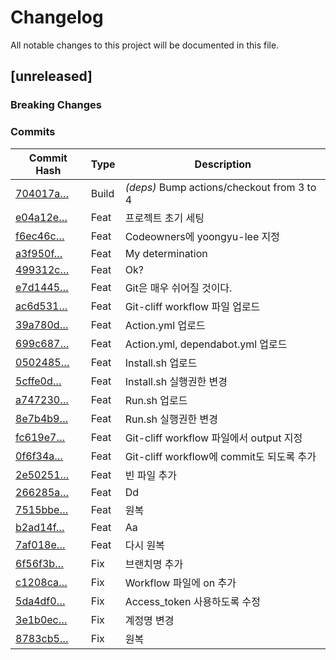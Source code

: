 # Changelog

All notable changes to this project will be documented in this file.
## [unreleased]


### Breaking Changes


### Commits
| Commit Hash | Type | Description |
|-------------|------|-------------|
| [704017a…](https://github.com/yundabal-test/hello-world/commit/704017ad2fbea73a268da79cb806d7a96e57e903) | Build | *(deps)* Bump actions/checkout from 3 to 4 |
| [e04a12e…](https://github.com/yundabal-test/hello-world/commit/e04a12ee5a80a835ce98af15397f43fd537c6d78) | Feat | 프로젝트 초기 세팅 |
| [f6ec46c…](https://github.com/yundabal-test/hello-world/commit/f6ec46c65987ea98cc772453f0f6111cebf7388c) | Feat | Codeowners에 yoongyu-lee 지정 |
| [a3f950f…](https://github.com/yundabal-test/hello-world/commit/a3f950fdff267c1a036b221c93ec5d093ae36f41) | Feat | My determination |
| [499312c…](https://github.com/yundabal-test/hello-world/commit/499312cd0a29dd511be105983d2b6bab96110aa9) | Feat | Ok? |
| [e7d1445…](https://github.com/yundabal-test/hello-world/commit/e7d1445012ddd991527a631544c67962d1bea96f) | Feat | Git은 매우 쉬어질 것이다. |
| [ac6d531…](https://github.com/yundabal-test/hello-world/commit/ac6d531c6106efd96533ef826ca965084ef93565) | Feat | Git-cliff workflow 파일 업로드 |
| [39a780d…](https://github.com/yundabal-test/hello-world/commit/39a780d2a5dcfccfea56ec888e7306a931546f75) | Feat | Action.yml 업로드 |
| [699c687…](https://github.com/yundabal-test/hello-world/commit/699c687021f3cba96241e7227a7c6398129ddd15) | Feat | Action.yml, dependabot.yml 업로드 |
| [0502485…](https://github.com/yundabal-test/hello-world/commit/0502485586240915b258d6aba329995cf6543be6) | Feat | Install.sh 업로드 |
| [5cffe0d…](https://github.com/yundabal-test/hello-world/commit/5cffe0d0748daa44d296c09902d19a1fe5c27475) | Feat | Install.sh 실행권한 변경 |
| [a747230…](https://github.com/yundabal-test/hello-world/commit/a7472301514d4d6bcae72fe962b1e0bb7ba73b50) | Feat | Run.sh 업로드 |
| [8e7b4b9…](https://github.com/yundabal-test/hello-world/commit/8e7b4b905ef3ebbc76879c2de1463ed5f31dbbb9) | Feat | Run.sh 실행권한 변경 |
| [fc619e7…](https://github.com/yundabal-test/hello-world/commit/fc619e7c37f1087b19c3cfc03a4c7ffe72501eba) | Feat | Git-cliff workflow 파일에서 output 지정 |
| [0f6f34a…](https://github.com/yundabal-test/hello-world/commit/0f6f34a10fa6448b858ff0334796d52f6c64c45d) | Feat | Git-cliff workflow에 commit도 되도록 추가 |
| [2e50251…](https://github.com/yundabal-test/hello-world/commit/2e502515d461e82ecb455e101ca25596f262a9d1) | Feat | 빈 파일 추가 |
| [266285a…](https://github.com/yundabal-test/hello-world/commit/266285ad4497521594548a761d3ddae0aba31278) | Feat | Dd |
| [7515bbe…](https://github.com/yundabal-test/hello-world/commit/7515bbed2a21a0b4f16d51f99b56c1c79de56a2b) | Feat | 원복 |
| [b2ad14f…](https://github.com/yundabal-test/hello-world/commit/b2ad14fbf1a46fb04d1c694041bd1a7c9c92bbbb) | Feat | Aa |
| [7af018e…](https://github.com/yundabal-test/hello-world/commit/7af018ecfc71b480dc64896c2e721c344217913a) | Feat | 다시 원복 |
| [6f56f3b…](https://github.com/yundabal-test/hello-world/commit/6f56f3b1377a2fea36a1e74c60319f2223142597) | Fix | 브랜치명 추가 |
| [c1208ca…](https://github.com/yundabal-test/hello-world/commit/c1208caa6d5ecb6319c53c209af718395bbe5d1b) | Fix | Workflow 파일에 on 추가 |
| [5da4df0…](https://github.com/yundabal-test/hello-world/commit/5da4df08b35658f467b3f689e4fe93fb38556fe1) | Fix | Access_token 사용하도록 수정 |
| [3e1b0ec…](https://github.com/yundabal-test/hello-world/commit/3e1b0ec39015300e0c7a3dacefdc06ae46153f5e) | Fix | 계정명 변경 |
| [8783cb5…](https://github.com/yundabal-test/hello-world/commit/8783cb5e2255350e34e2347dead6a07fee35e63c) | Fix | 원복 |

